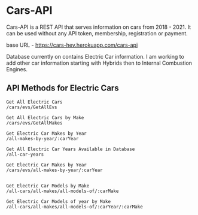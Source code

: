 # Cars-API


Cars-API is a REST API that serves information on cars from 2018 - 2021.
It can be used without any API token, membership, registration or payment.

base URL -  https://cars-hev.herokuapp.com/cars-api

Database currently on contains Electric Car information.  I am working to add other car information starting with Hybrids then to Internal Combustion Engines.

## API Methods for Electric Cars
```
Get All Electric Cars
/cars/evs/GetAllEvs

Get All Electric Cars by Make
/cars/evs/GetAllMakes

Get Electric Car Makes by Year
/all-makes-by-year/:carYear

Get All Electric Car Years Available in Database
/all-car-years

Get Electric Car Makes by Year
/cars/evs/all-makes-by-year/:carYear 


Get Electric Car Models by Make
/all-cars/all-makes/all-models-of/:carMake

Get Electric Car Models of year by Make
/all-cars/all-makes/all-models-of/:carYear/:carMake

```
